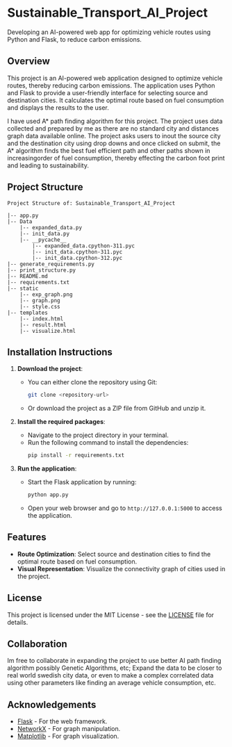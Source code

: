 # Sustainable_Transport_AI_Project
Developing an AI-powered web app for optimizing vehicle routes using Python and Flask, to reduce carbon emissions.


## Overview

This project is an AI-powered web application designed to optimize vehicle routes, thereby reducing carbon emissions. The application uses Python and Flask to provide a user-friendly interface for selecting source and destination cities. It calculates the optimal route based on fuel consumption and displays the results to the user.

I have used A* path finding algorithm for this project. The project uses data collected and prepared by me as there are no standard city and distances graph data available online. The project asks users to inout the source city and the destination city using drop downs and once clicked on submit, the A* algorithm finds the best fuel efficient path and other paths shown in increasingorder of fuel consumption, thereby effecting the carbon foot print and leading to sustainability.

## Project Structure

```
Project Structure of: Sustainable_Transport_AI_Project

|-- app.py
|-- Data
    |-- expanded_data.py
    |-- init_data.py
    |-- __pycache__
        |-- expanded_data.cpython-311.pyc
        |-- init_data.cpython-311.pyc
        |-- init_data.cpython-312.pyc
|-- generate_requirements.py
|-- print_structure.py
|-- README.md
|-- requirements.txt
|-- static
    |-- exp_graph.png
    |-- graph.png
    |-- style.css
|-- templates
    |-- index.html
    |-- result.html
    |-- visualize.html
```

## Installation Instructions

1. **Download the project**:
    - You can either clone the repository using Git:
      ```bash
      git clone <repository-url>
      ```
    - Or download the project as a ZIP file from GitHub and unzip it.

2. **Install the required packages**:
    - Navigate to the project directory in your terminal.
    - Run the following command to install the dependencies:
      ```bash
      pip install -r requirements.txt
      ```

3. **Run the application**:
    - Start the Flask application by running:
      ```bash
      python app.py
      ```
    - Open your web browser and go to `http://127.0.0.1:5000` to access the application.

## Features

- **Route Optimization**: Select source and destination cities to find the optimal route based on fuel consumption.
- **Visual Representation**: Visualize the connectivity graph of cities used in the project.

## License

This project is licensed under the MIT License - see the [LICENSE](LICENSE) file for details.

## Collaboration

Im free to collaborate in expanding the project to use better AI path finding algorithm possibly Genetic Algorithms, etc; Expand the data to be closer to real world swedish city data, or even to make a complex correlated data using other parameters like finding an average vehicle consumption, etc.

## Acknowledgements

- [Flask](https://flask.palletsprojects.com/) - For the web framework.
- [NetworkX](https://networkx.org/) - For graph manipulation.
- [Matplotlib](https://matplotlib.org/) - For graph visualization.
